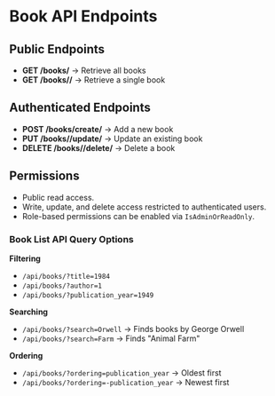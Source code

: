 # Book API Endpoints

## Public Endpoints
- **GET /books/** → Retrieve all books
- **GET /books/<id>/** → Retrieve a single book

## Authenticated Endpoints
- **POST /books/create/** → Add a new book
- **PUT /books/<id>/update/** → Update an existing book
- **DELETE /books/<id>/delete/** → Delete a book

## Permissions
- Public read access.
- Write, update, and delete access restricted to authenticated users.
- Role-based permissions can be enabled via `IsAdminOrReadOnly`.

### Book List API Query Options

**Filtering**
- `/api/books/?title=1984`
- `/api/books/?author=1`
- `/api/books/?publication_year=1949`

**Searching**
- `/api/books/?search=Orwell`  → Finds books by George Orwell
- `/api/books/?search=Farm`    → Finds "Animal Farm"

**Ordering**
- `/api/books/?ordering=publication_year`  → Oldest first
- `/api/books/?ordering=-publication_year` → Newest first

